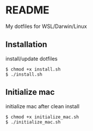 # README
My dotfiles for WSL/Darwin/Linux

## Installation
install/update dotfiles

```shell
$ chmod +x install.sh
$ ./install.sh
```

## Initialize mac
initialize mac after clean install

```shell
$ chmod +x initialize_mac.sh
$ ./initialize_mac.sh